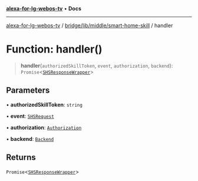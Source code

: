 [**alexa-for-lg-webos-tv**](../../../../../README.md) • **Docs**

***

[alexa-for-lg-webos-tv](../../../../../modules.md) / [bridge/lib/middle/smart-home-skill](../README.md) / handler

# Function: handler()

> **handler**(`authorizedSkillToken`, `event`, `authorization`, `backend`): `Promise`\<[`SHSResponseWrapper`](../../../../../common/smart-home-skill/response/classes/SHSResponseWrapper.md)\>

## Parameters

• **authorizedSkillToken**: `string`

• **event**: [`SHSRequest`](../../../../../common/smart-home-skill/request/classes/SHSRequest.md)

• **authorization**: [`Authorization`](../../authorization/classes/Authorization.md)

• **backend**: [`Backend`](../../../backend/classes/Backend.md)

## Returns

`Promise`\<[`SHSResponseWrapper`](../../../../../common/smart-home-skill/response/classes/SHSResponseWrapper.md)\>
